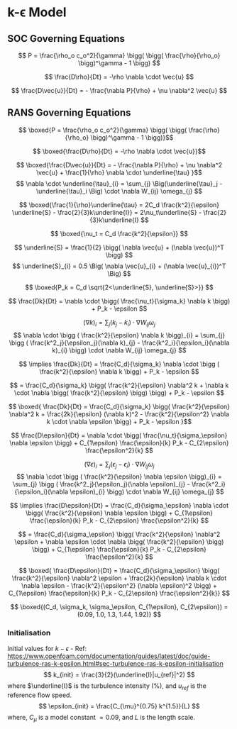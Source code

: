 # k-ϵ Model

  

## SOC Governing Equations
$$ P = \frac{\rho_o c_o^2}{\gamma} \bigg( \bigg( \frac{\rho}{\rho_o} \bigg)^\gamma - 1 \bigg) $$

  

$$ \frac{D\rho}{Dt} = -\rho \nabla \cdot \vec{u} $$

  

$$ \frac{D\vec{u}}{Dt} = - \frac{\nabla P}{\rho} + \nu \nabla^2 \vec{u} $$

  
  

## RANS Governing Equations
$$ \boxed{P = \frac{\rho_o c_o^2}{\gamma} \bigg( \bigg( \frac{\rho}{\rho_o} \bigg)^\gamma - 1 \bigg)}$$

  

$$ \boxed{\frac{D\rho}{Dt} = -\rho \nabla \cdot \vec{u}}$$

  

$$ \boxed{\frac{D\vec{u}}{Dt} = - \frac{\nabla P}{\rho} + \nu \nabla^2 \vec{u} + \frac{1}{\rho} \nabla \cdot \underline{\tau}  }$$
$$ \nabla \cdot \underline{\tau}_{i} = \sum_{j} \Big(\underline{\tau}_j - \underline{\tau}_i \Big) \cdot \nabla W_{ij} \omega_{j} $$

  

$$ \boxed{\frac{1}{\rho}\underline{\tau} = 2C_d \frac{k^2}{\epsilon} \underline{S} - \frac{2}{3}k\underline{I}} = 2\nu_t\underline{S} - \frac{2}{3}k\underline{I} $$

  

$$ \boxed{\nu_t = C_d \frac{k^2}{\epsilon}} $$

  

$$ \underline{S} = \frac{1}{2} \bigg( \nabla \vec{u} + (\nabla \vec{u})^T \bigg) $$
$$ \underline{S}_{i} = 0.5 \Big( \nabla \vec{u}_{i} + (\nabla \vec{u}_{i})^T \Big) $$

  

$$ \boxed{P_k = C_d \sqrt{2<\underline{S}, \underline{S}>}} $$

  

$$ \frac{Dk}{Dt} = \nabla \cdot \bigg( \frac{\nu_t}{\sigma_k} \nabla k \bigg) + P_k - \epsilon $$


$$(\nabla k)_{i} = \sum_{j} \Big( k_j - k_i \Big) \cdot \nabla W_{ij} \omega_{j} $$
$$ \nabla \cdot \bigg ( \frac{k^2}{\epsilon} \nabla k \bigg)_{i} = \sum_{j} \bigg ( \frac{k^2_j}{\epsilon_j}(\nabla k)_{j} - \frac{k^2_i}{\epsilon_i}(\nabla k)_{i} \bigg) \cdot \nabla W_{ij} \omega_{j} $$

$$ \implies \frac{Dk}{Dt} = \frac{C_d}{\sigma_k} \nabla \cdot \bigg ( \frac{k^2}{\epsilon} \nabla k \bigg) + P_k - \epsilon $$


$$ = \frac{C_d}{\sigma_k} \bigg( \frac{k^2}{\epsilon} \nabla^2 k + \nabla k \cdot \nabla \bigg( \frac{k^2}{\epsilon} \bigg) \bigg) + P_k - \epsilon $$

$$ \boxed{ \frac{Dk}{Dt} = \frac{C_d}{\sigma_k} \bigg( \frac{k^2}{\epsilon} \nabla^2 k + \frac{2k}{\epsilon} (\nabla k)^2 - \frac{k^2}{\epsilon^2} \nabla k \cdot \nabla \epsilon \bigg) + P_k - \epsilon }$$

  

$$ \frac{D\epsilon}{Dt} = \nabla \cdot \bigg( \frac{\nu_t}{\sigma_\epsilon} \nabla \epsilon \bigg) + C_{1\epsilon} \frac{\epsilon}{k} P_k - C_{2\epsilon} \frac{\epsilon^2}{k} $$

$$ (\nabla \epsilon)_{i} = \sum_{j} \Big( \epsilon_j - \epsilon_i \Big) \cdot \nabla W_{ij} \omega_{j} $$
$$ \nabla \cdot \bigg ( \frac{k^2}{\epsilon} \nabla \epsilon \bigg)_{i} = \sum_{j} \bigg ( \frac{k^2_j}{\epsilon_j}(\nabla \epsilon)_{j} - \frac{k^2_i}{\epsilon_i}(\nabla \epsilon)_{i} \bigg) \cdot \nabla W_{ij} \omega_{j} $$


$$ \implies \frac{D\epsilon}{Dt} = \frac{C_d}{\sigma_\epsilon} \nabla \cdot \bigg( \frac{k^2}{\epsilon} \nabla \epsilon \bigg) + C_{1\epsilon} \frac{\epsilon}{k} P_k - C_{2\epsilon} \frac{\epsilon^2}{k} $$

$$ = \frac{C_d}{\sigma_\epsilon} \bigg( \frac{k^2}{\epsilon} \nabla^2 \epsilon + \nabla \epsilon \cdot \nabla \bigg( \frac{k^2}{\epsilon} \bigg) \bigg) + C_{1\epsilon} \frac{\epsilon}{k} P_k - C_{2\epsilon} \frac{\epsilon^2}{k} $$

$$ \boxed{ \frac{D\epsilon}{Dt} = \frac{C_d}{\sigma_\epsilon} \bigg( \frac{k^2}{\epsilon} \nabla^2 \epsilon + \frac{2k}{\epsilon} \nabla k \cdot \nabla \epsilon - \frac{k^2}{\epsilon^2} (\nabla \epsilon)^2 \bigg) + C_{1\epsilon} \frac{\epsilon}{k} P_k - C_{2\epsilon} \frac{\epsilon^2}{k}} $$

  

$$ \boxed{(C_d, \sigma_k, \sigma_\epsilon, C_{1\epsilon}, C_{2\epsilon}) = (0.09, 1.0, 1.3, 1.44, 1.92)} $$

### Initialisation
Initial values for $k-\epsilon$ 
	- Ref: https://www.openfoam.com/documentation/guides/latest/doc/guide-turbulence-ras-k-epsilon.html#sec-turbulence-ras-k-epsilon-initialisation
$$ k_{init} = \frac{3}{2}(\underline{I}|u_{ref}|^2) $$
where $\underline{I}$ is the turbulence intensity (%), and $u_{ref}$ is the reference flow speed.
$$ \epsilon_{init} = \frac{C_{\mu}^{0.75} k^{1.5}}{L} $$
where, $C_{\mu}$ is a model constant $=0.09$, and $L$ is the length scale. 